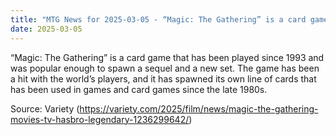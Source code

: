 ```yaml
---
title: "MTG News for 2025-03-05 - “Magic: The Gathering” is a card game that has bee..."
date: 2025-03-05
---
```


“Magic: The Gathering” is a card game that has been played since 1993 and was popular enough to spawn a sequel and a new set. The game has been a hit with the world’s players, and it has spawned its own line of cards that has been used in games and card games since the late 1980s.

Source: Variety (https://variety.com/2025/film/news/magic-the-gathering-movies-tv-hasbro-legendary-1236299642/)
